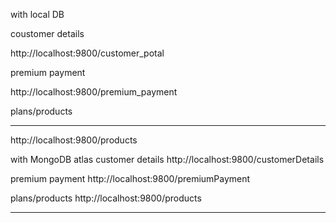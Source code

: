 
with local DB

coustomer details

http://localhost:9800/customer_potal

premium payment

http://localhost:9800/premium_payment

plans/products

--------------------------------------------------------------------

http://localhost:9800/products

with MongoDB atlas
customer details
http://localhost:9800/customerDetails

premium payment
http://localhost:9800/premiumPayment

plans/products
http://localhost:9800/products

------------------------------------------------------------------



